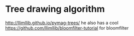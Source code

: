 # Tree drawing algorithm
http://llimllib.github.io/pymag-trees/  he also has a cool https://github.com/llimllib/bloomfilter-tutorial for bloomfilter